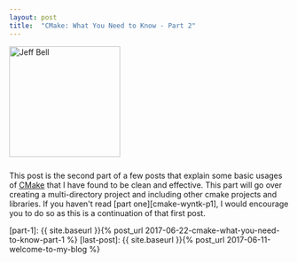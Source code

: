 ```yaml
---
layout: post
title:  "CMake: What You Need to Know - Part 2"
---
```

<img src="{{ site.url }}/assets/jeff-web.jpg" 
     alt="Jeff Bell" 
     style="width: 200px; height: 200px; padding-bottom: 25px" />  
This post is the second part of a few posts that explain some basic usages of
[CMake][cmake] that I have found to be clean and effective. This part will go
over creating a multi-directory project and including other cmake projects and
libraries. If you haven't read [part one][cmake-wyntk-p1], I would encourage
you to do so as this is a continuation of that first post.



[cmake]:          https://cmake.org
[cmake-tutorial]: https://cmake.org/cmake-tutorial/
[cmake-commands]: https://cmake.org/cmake/help/v3.8/manual/cmake-commands.7.html
[clion]:          https://www.jetbrains.com/clion/

[cmake-wyntk]:  https://github.com/jhbell/cmake-wyntk
[part-1]:       {{ site.baseurl }}{% post_url 2017-06-22-cmake-what-you-need-to-know-part-1 %}
[last-post]:    {{ site.baseurl }}{% post_url 2017-06-11-welcome-to-my-blog %}
